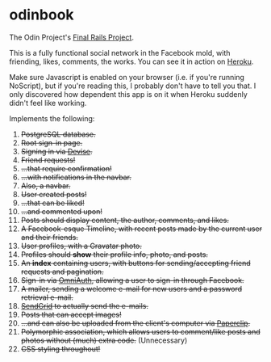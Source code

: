 # odinbook

The Odin Project's [Final Rails Project](http://www.theodinproject.com/ruby-on-rails/final-project).

This is a fully functional social network in the Facebook mold, with friending, likes, comments, the works. You can see it in action on [Heroku](https://velez-odinbook.herokuapp.com/).

Make sure Javascript is enabled on your browser (i.e. if you're running NoScript), but if you're reading this, I probably don't have to tell you that.
I only discovered how dependent this app is on it when Heroku suddenly didn't feel like working.

Implements the following:

1. ~~PostgreSQL database.~~
2. ~~Root sign-in page.~~
3. ~~Signing in via [Devise](https://github.com/plataformatec/devise).~~
4. ~~Friend requests!~~
5. ~~...that require confirmation!~~
6. ~~...with notifications in the navbar.~~
7. ~~Also, a navbar.~~
8. ~~User created posts!~~
9. ~~...that can be liked!~~
10. ~~...and commented upon!~~
11. ~~Posts should display content, the author, comments, and likes.~~
12. ~~A Facebook-esque Timeline, with recent posts made by the current user and their friends.~~
13. ~~User profiles, with a Gravatar photo.~~
14. ~~Profiles should **show** their profile info, photo, and posts.~~
15. ~~An **index** containing users, with buttons for sending/accepting friend requests and pagination.~~
16. ~~Sign-in via [OmniAuth](https://github.com/plataformatec/devise/wiki/OmniAuth:-Overview), allowing a user to sign-in through Facebook.~~
17. ~~A mailer, sending a welcome e-mail for new users and a password retrieval e-mail.~~
18. ~~[SendGrid](https://devcenter.heroku.com/articles/sendgrid) to actually send the e-mails.~~
19. ~~Posts that can accept images!~~
20. ~~...and can also be uploaded from the client's computer via [Paperclip](https://github.com/thoughtbot/paperclip).~~
21. ~~Polymorphic association, which allows users to comment/like posts and photos without (much) extra code.~~ (Unnecessary)
22. ~~CSS styling throughout!~~
